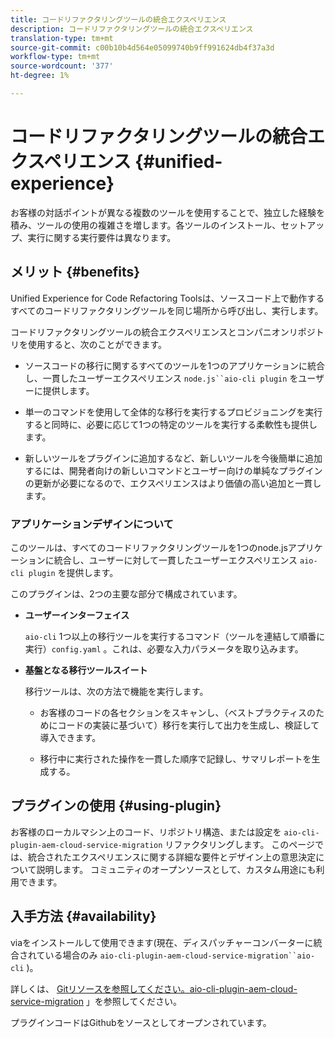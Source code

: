 ```yaml
---
title: コードリファクタリングツールの統合エクスペリエンス
description: コードリファクタリングツールの統合エクスペリエンス
translation-type: tm+mt
source-git-commit: c00b10b4d564e05099740b9ff991624db4f37a3d
workflow-type: tm+mt
source-wordcount: '377'
ht-degree: 1%

---
```



# コードリファクタリングツールの統合エクスペリエンス {#unified-experience}

お客様の対話ポイントが異なる複数のツールを使用することで、独立した経験を積み、ツールの使用の複雑さを増します。各ツールのインストール、セットアップ、実行に関する実行要件は異なります。

## メリット {#benefits}

Unified Experience for Code Refactoring Toolsは、ソースコード上で動作するすべてのコードリファクタリングツールを同じ場所から呼び出し、実行します。

コードリファクタリングツールの統合エクスペリエンスとコンパニオンリポジトリを使用すると、次のことができます。

* ソースコードの移行に関するすべてのツールを1つのアプリケーションに統合し、一貫したユーザーエクスペリエンス `node.js``aio-cli plugin` をユーザーに提供します。

* 単一のコマンドを使用して全体的な移行を実行するプロビジョニングを実行すると同時に、必要に応じて1つの特定のツールを実行する柔軟性も提供します。

* 新しいツールをプラグインに追加するなど、新しいツールを今後簡単に追加するには、開発者向けの新しいコマンドとユーザー向けの単純なプラグインの更新が必要になるので、エクスペリエンスはより価値の高い追加と一貫します。

### アプリケーションデザインについて

このツールは、すべてのコードリファクタリングツールを1つのnode.jsアプリケーションに統合し、ユーザーに対して一貫したユーザーエクスペリエンス `aio-cli plugin` を提供します。

このプラグインは、2つの主要な部分で構成されています。

* **ユーザーインターフェイス**

   `aio-cli` 1つ以上の移行ツールを実行するコマンド（ツールを連結して順番に実行）`config.yaml` 。これは、必要な入力パラメータを取り込みます。

* **基盤となる移行ツールスイート**

   移行ツールは、次の方法で機能を実行します。

   * お客様のコードの各セクションをスキャンし、（ベストプラクティスのためにコードの実装に基づいて）移行を実行して出力を生成し、検証して導入できます。

   * 移行中に実行された操作を一貫した順序で記録し、サマリレポートを生成する。

## プラグインの使用 {#using-plugin}

お客様のローカルマシン上のコード、リポジトリ構造、または設定を `aio-cli-plugin-aem-cloud-service-migration` リファクタリングします。 このページでは、統合されたエクスペリエンスに関する詳細な要件とデザイン上の意思決定について説明します。
コミュニティのオープンソースとして、カスタム用途にも利用できます。

## 入手方法 {#availability}

viaをインストールして使用できます(現在、ディスパッチャーコンバーターに統合されている場合のみ `aio-cli-plugin-aem-cloud-service-migration``aio-cli` )。

詳しくは、 [Gitリソースを参照してください。aio-cli-plugin-aem-cloud-service-migration](https://github.com/adobe/aio-cli-plugin-aem-cloud-service-migration) 」を参照してください。

プラグインコードはGithubをソースとしてオープンされています。

